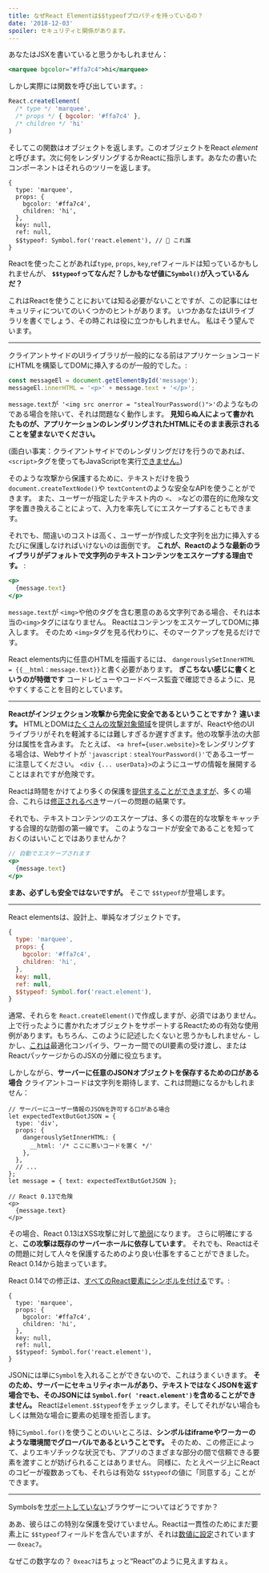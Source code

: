 ```yaml
---
title: なぜReact Elementは$$typeofプロパティを持っているの？
date: '2018-12-03'
spoiler: セキュリティと関係があります。
---
```


あなたはJSXを書いていると思うかもしれません：

```jsx
<marquee bgcolor="#ffa7c4">hi</marquee>
```

しかし実際には関数を呼び出しています。:

```jsx
React.createElement(
  /* type */ 'marquee',
  /* props */ { bgcolor: '#ffa7c4' },
  /* children */ 'hi'
)
```

そしてこの関数はオブジェクトを返します。このオブジェクトをReact _element_ と呼びます。次に何をレンダリングするかReactに指示します。あなたの書いたコンポーネントはそれらのツリーを返します。

```jsx{9}
{
  type: 'marquee',
  props: {
    bgcolor: '#ffa7c4',
    children: 'hi',
  },
  key: null,
  ref: null,
  $$typeof: Symbol.for('react.element'), // 🧐 これ誰
}
```

Reactを使ったことがあれば`type`, `props`, `key`,`ref`フィールドは知っているかもしれませんが、
**`$$typeof`ってなんだ？しかもなぜ値に`Symbol()`が入っているんだ？**

これはReactを使うことにおいては知る必要がないことですが、この記事にはセキュリティについてのいくつかのヒントがあります。 いつかあなたはUIライブラリを書くでしょう、その時これは役に立つかもしれません。
私はそう望んでいます。

---

クライアントサイドのUIライブラリが一般的になる前はアプリケーションコードにHTMLを構築してDOMに挿入するのが一般的でした。:

```jsx
const messageEl = document.getElementById('message');
messageEl.innerHTML = '<p>' + message.text + '</p>';
```

 `message.text`が` '<img src onerror = "stealYourPassword()">'`のようなものである場合を除いて、それは問題なく動作します。 **見知らぬ人によって書かれたものが、アプリケーションのレンダリングされたHTMLにそのまま表示されることを望まないでください。**

(面白い事実：クライアントサイドでのレンダリングだけを行うのであれば、`<script>`タグを使ってもJavaScriptを実行[できません。](https://gomakethings.com/preventing-cross-site-scripting-attacks-when-using-innerhtml-in-vanilla-javascript/))

そのような攻撃から保護するために、テキストだけを扱う `document.createTextNode()`や `textContent`のような安全なAPIを使うことができます。 また、ユーザーが指定したテキスト内の `<`、 `>`などの潜在的に危険な文字を置き換えることによって、入力を率先してにエスケープすることもできます。

それでも、間違いのコストは高く、ユーザーが作成した文字列を出力に挿入するたびに保護しなければいけないのは面倒です。
**これが、Reactのような最新のライブラリがデフォルトで文字列のテキストコンテンツをエスケープする理由です。** :

```jsx
<p>
  {message.text}
</p>
```

`message.text`が `<img>`や他のタグを含む悪意のある文字列である場合、それは本当の`<img>`タグにはなりません。 ReactはコンテンツをエスケープしてDOMに挿入します。 そのため `<img>`タグを見る代わりに、そのマークアップを見るだけです。

React elements内に任意のHTMLを描画するには、 `dangerouslySetInnerHTML = {{__html：message.text}}`と書く必要があります。 **ぎこちない感じに書くというのが特徴です** コードレビューやコードベース監査で確認できるように、見やすくすることを目的としています。

---

**Reactがインジェクション攻撃から完全に安全であるということですか？ 違います。** HTMLとDOMは[たくさんの攻撃対象領域](https://github.com/facebook/react/issues/3473#issuecomment-90594748)を提供しますが、Reactや他のUIライブラリがそれを軽減するには難しすぎるか遅すぎます。他の攻撃手法の大部分は属性を含みます。 たとえば、 `<a href={user.website}>`をレンダリングする場合は、Webサイトが `'javascript：stealYourPassword()'`であるユーザーに注意してください。 `<div {... userData}>`のようにユーザの情報を展開することはまれですが危険です。

Reactは時間をかけてより多くの保護を[提供することができますが](https://github.com/facebook/react/issues/10506)、多くの場合、これらは[修正されるべき](https://github.com/facebook/react/issues/3473#issuecomment-91327040)サーバーの問題の結果です。

それでも、テキストコンテンツのエスケープは、多くの潜在的な攻撃をキャッチする合理的な防御の第一線です。 このようなコードが安全であることを知っておくのはいいことではありませんか？

```jsx
// 自動でエスケープされます
<p>
  {message.text}
</p>
```

**まあ、必ずしも安全ではないですが。** そこで `$$typeof`が登場します。

---

React elementsは、設計上、単純なオブジェクトです。

```jsx
{
  type: 'marquee',
  props: {
    bgcolor: '#ffa7c4',
    children: 'hi',
  },
  key: null,
  ref: null,
  $$typeof: Symbol.for('react.element'),
}
```

通常、それらを `React.createElement()`で作成しますが、必須ではありません。上で行ったように書かれたオブジェクトをサポートするReactための有効な使用例があります。もちろん、このように記述したくないと思うかもしれません - しかし、[これは](https://github.com/facebook/react/pull/3583#issuecomment-90296667)最適化コンパイラ、ワーカー間でのUI要素の受け渡し、またはReactパッケージからのJSXの分離に役立ちます。

しかしながら、**サーバーに任意のJSONオブジェクトを保存するための口がある場合** クライアントコードは文字列を期待します、これは問題になるかもしれません：

```jsx{2-10,15}
// サーバーにユーザー情報のJSONを許可する口がある場合
let expectedTextButGotJSON = {
  type: 'div',
  props: {
    dangerouslySetInnerHTML: {
      __html: '/* ここに悪いコードを置く */'
    },
  },
  // ...
};
let message = { text: expectedTextButGotJSON };

// React 0.13で危険
<p>
  {message.text}
</p>
```

その場合、React 0.13はXSS攻撃に対して[脆弱](http://danlec.com/blog/xss-via-a-spoofed-react-element)になります。
さらに明確にすると、**この攻撃は既存のサーバーホールに依存しています**。
それでも、Reactはその問題に対して人々を保護するためのより良い仕事をすることができました。 React 0.14から始まっています。

React 0.14での修正は、[すべてのReact要素にシンボルを付ける](https://github.com/facebook/react/pull/4832)です。:

```jsx{9}
{
  type: 'marquee',
  props: {
    bgcolor: '#ffa7c4',
    children: 'hi',
  },
  key: null,
  ref: null,
  $$typeof: Symbol.for('react.element'),
}
```

JSONには単に`Symbol`を入れることができないので、これはうまくいきます。 **そのため、サーバーにセキュリティホールがあり、テキストではなくJSONを返す場合でも、そのJSONには `Symbol.for( 'react.element')`を含めることができません。** Reactは`element.$$typeof`をチェックします。そしてそれがない場合もしくは無効な場合に要素の処理を拒否します。

特に`Symbol.for()`を使うことのいいところは、**シンボルはiframeやワーカーのような環境間でグローバルであるということです。**
そのため、この修正によって、よりエキゾチックな状況でも、アプリのさまざまな部分の間で信頼できる要素を渡すことが妨げられることはありません。
同様に、たとえページ上にReactのコピーが複数あっても、それらは有効な `$$typeof`の値に「同意する」ことができます。

---

Symbolsを[サポートしていない](https://developer.mozilla.org/en-US/docs/Web/JavaScript/Reference/Global_Objects/Symbol#Browser_compatibility)ブラウザーについてはどうですか？

ああ、彼らはこの特別な保護を受けていません。Reactは一貫性のためにまだ要素上に `$$typeof`フィールドを含んでいますが、それは[数値に設定](https://github.com/facebook/react/blob/8482cbe22d1a421b73db602e1f470c632b09f693/packages/shared/ReactSymbols.js#L14-L16)されています — `0xeac7`。

なぜこの数字なの？ `0xeac7`はちょっと“React”のように見えますねぇ。